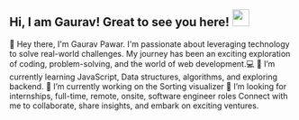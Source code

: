 ## Hi, I am Gaurav! Great to see you here! <img src="https://raw.githubusercontent.com/aemmadi/aemmadi/master/wave.gif" width="30px">

👋 Hey there, I'm Gaurav Pawar. I'm passionate about leveraging technology to solve real-world challenges. My journey has been an exciting exploration of coding, problem-solving, and the world of web development.💻
🌱 I’m currently learning JavaScript, Data structures, algorithms, and exploring backend.
🔭 I’m currently working on the Sorting visualizer 
👯 I’m looking for internships, full-time, remote, onsite, software engineer roles
Connect with me to collaborate, share insights, and embark on exciting ventures. 



<!--
**GauravPawarGithub/GauravPawarGithub** is a ✨ _special_ ✨ repository because its `README.md` (this file) appears on your GitHub profile.

Here are some ideas to get you started:

- 🔭 I’m currently working on ...
- 🌱 I’m currently learning ...
- 👯 I’m looking to collaborate on ...
- 🤔 I’m looking for help with ...
- 💬 Ask me about ...
- 📫 How to reach me: ...
- 😄 Pronouns: ...
- ⚡ Fun fact: ...
-->
